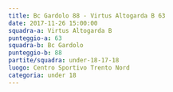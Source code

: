 ```yaml
---
title: Bc Gardolo 88 - Virtus Altogarda B 63
date: 2017-11-26 15:00:00
squadra-a: Virtus Altogarda B
punteggio-a: 63
squadra-b: Bc Gardolo
punteggio-b: 88
partite/squadra: under-18-17-18
luogo: Centro Sportivo Trento Nord
categoria: under 18
---
```

